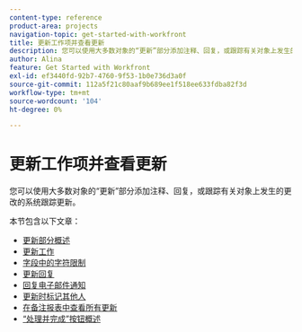 ```yaml
---
content-type: reference
product-area: projects
navigation-topic: get-started-with-workfront
title: 更新工作项并查看更新
description: 您可以使用大多数对象的“更新”部分添加注释、回复，或跟踪有关对象上发生的更改的系统跟踪更新。
author: Alina
feature: Get Started with Workfront
exl-id: ef3440fd-92b7-4760-9f53-1b0e736d3a0f
source-git-commit: 112a5f21c80aaf9b689ee1f518ee633fdba82f3d
workflow-type: tm+mt
source-wordcount: '104'
ht-degree: 0%

---
```


# 更新工作项并查看更新

您可以使用大多数对象的“更新”部分添加注释、回复，或跟踪有关对象上发生的更改的系统跟踪更新。

本节包含以下文章：

* [更新部分概述](../../workfront-basics/updating-work-items-and-viewing-updates/updates-tab-overview.md)
* [更新工作](../../workfront-basics/updating-work-items-and-viewing-updates/update-work.md)
* [字段中的字符限制](../../workfront-basics/updating-work-items-and-viewing-updates/character-limits-in-fields.md)
* [更新回复](../../workfront-basics/updating-work-items-and-viewing-updates/reply-to-updates.md)
* [回复电子邮件通知](../../workfront-basics/updating-work-items-and-viewing-updates/reply-to-email-notifications.md)
* [更新时标记其他人](../../workfront-basics/updating-work-items-and-viewing-updates/tag-others-on-updates.md)
* [在备注报表中查看所有更新](../../workfront-basics/updating-work-items-and-viewing-updates/view-all-updates-in-a-report.md)
* [“处理并完成”按钮概述](../../workfront-basics/updating-work-items-and-viewing-updates/work-on-it-and-done-buttons-accept-complete-work.md)

